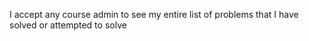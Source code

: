  I accept any course admin to see my entire list of problems that I have solved or attempted to solve